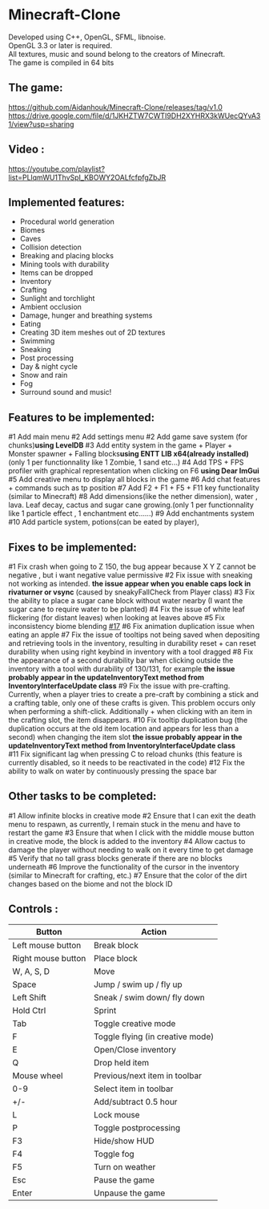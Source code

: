 # Minecraft-Clone

Developed using C++, OpenGL, SFML, libnoise.<br/>
OpenGL 3.3 or later is required.<br/>
All textures, music and sound belong to the creators of Minecraft.<br/>
The game is compiled in 64 bits<br/>

## The game:

https://github.com/Aidanhouk/Minecraft-Clone/releases/tag/v1.0
https://drive.google.com/file/d/1JKHZTW7CWTI9DH2XYHRX3kWUecQYvA31/view?usp=sharing

## Video : 

https://youtube.com/playlist?list=PLlqmWU1ThvSpI_KBOWY2OALfcfpfgZbJR

## Implemented features:

- Procedural world generation
- Biomes
- Caves
- Collision detection
- Breaking and placing blocks
- Mining tools with durability
- Items can be dropped
- Inventory
- Crafting
- Sunlight and torchlight
- Ambient occlusion
- Damage, hunger and breathing systems
- Eating
- Creating 3D item meshes out of 2D textures
- Swimming
- Sneaking
- Post processing
- Day & night cycle
- Snow and rain
- Fog
- Surround sound and music!

## Features to be implemented:

#1     Add main menu
#2     Add settings menu
#2     Add game save system (for chunks)**using LevelDB**
#3     Add entity system in the game + Player + Monster spawner + Falling blocks**using ENTT LIB x64(already installed)**(only 1 per functionnality like 1 Zombie, 1 sand etc...)
#4     Add TPS + FPS profiler with graphical representation when clicking on F6 **using Dear ImGui**
#5     Add creative menu to display all blocks in the game
#6     Add chat features + commands such as tp position
#7     Add F2 + F1 + F5 + F11 key functionality (similar to Minecraft)
#8     Add dimensions(like the nether dimension), water , lava. Leaf decay, cactus and sugar cane growing.(only 1 per functionnality like 1 particle effect , 1 enchantment etc......)
#9     Add enchantments system
#10    Add particle system, potions(can be eated by player), 

## Fixes to be implemented:

#1     Fix crash when going to Z 150, the bug appear because X Y Z cannot be negative , but i want negative value permissive
#2     Fix issue with sneaking not working as intended. **the issue appear when you enable caps lock in rivaturner or vsync** (caused by sneakyFallCheck from Player class)
#3     Fix the ability to place a sugar cane block without water nearby (I want the sugar cane to require water to be planted)
#4     Fix the issue of white leaf flickering (for distant leaves) when looking at leaves above
#5     Fix inconsistency biome blending [#17](https://github.com/quentin452/Minecraft-Clone/issues/17)
#6     Fix animation duplication issue when eating an apple
#7     Fix the issue of tooltips not being saved when depositing and retrieving tools in the inventory, resulting in durability reset + can reset durability when using right keybind in inventory with a tool dragged
#8     Fix the appearance of a second durability bar when clicking outside the inventory with a tool with durability of 130/131, for example **the issue probably appear in the updateInventoryText method from InventoryInterfaceUpdate class** 
#9     Fix the issue with pre-crafting. Currently, when a player tries to create a pre-craft by combining a stick and a crafting table, only one of these crafts is given. This problem occurs only when performing a shift-click. Additionally + when clicking with an item in the crafting slot, the item disappears.
#10    Fix tooltip duplication bug (the duplication occurs at the old item location and appears for less than a second) when changing the item slot **the issue probably appear in the updateInventoryText method from InventoryInterfaceUpdate class**  
#11    Fix significant lag when pressing C to reload chunks (this feature is currently disabled, so it needs to be reactivated in the code)
#12    Fix the ability to walk on water by continuously pressing the space bar

## Other tasks to be completed:

#1     Allow infinite blocks in creative mode
#2     Ensure that I can exit the death menu to respawn, as currently, I remain stuck in the menu and have to restart the game
#3     Ensure that when I click with the middle mouse button in creative mode, the block is added to the inventory
#4     Allow cactus to damage the player without needing to walk on it every time to get damage
#5     Verify that no tall grass blocks generate if there are no blocks underneath
#6     Improve the functionality of the cursor in the inventory (similar to Minecraft for crafting, etc.)
#7     Ensure that the color of the dirt changes based on the biome and not the block ID

## Controls : 

| Button                        | Action                                                         |
|-------------------------------|----------------------------------------------------------------|
| Left mouse button             | Break block                                                    |
| Right mouse button            | Place block                                                    |
| W, A, S, D                    | Move                                                           |
| Space                         | Jump  / swim up  / fly up                                      |
| Left Shift                    | Sneak / swim down/ fly down                                    |
| Hold Ctrl                     | Sprint                                                         |
| Tab                           | Toggle creative mode                                           |
| F                             | Toggle flying (in creative mode)                               |
| E                             | Open/Close inventory                                           |
| Q                             | Drop held item                                                 |
| Mouse wheel                   | Previous/next item in toolbar                                  |
| 0-9                           | Select item in toolbar                                         |
| +/-          			        | Add/subtract 0.5 hour                                          |
| L                             | Lock mouse                                                     |
| P                             | Toggle postprocessing                                          |
| F3                            | Hide/show HUD                                                  |
| F4                            | Toggle fog                                                     |
| F5                            | Turn on weather                                                |
| Esc                           | Pause the game                                                 |
| Enter                         | Unpause the game                                               |
